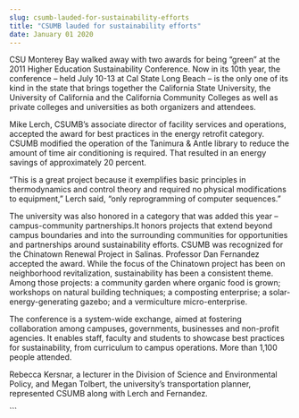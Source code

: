 ```yaml
---
slug: csumb-lauded-for-sustainability-efforts
title: "CSUMB lauded for sustainability efforts"
date: January 01 2020
---
```


 
<p>
  CSU Monterey Bay walked away with two awards for being “green” at the 2011
  Higher Education Sustainability Conference. Now in its 10th year, the
  conference – held July 10-13 at Cal State Long Beach – is the only one of its
  kind in the state that brings together the California State University, the
  University of California and the California Community Colleges as well as
  private colleges and universities as both organizers and attendees.
</p>
<p>
  Mike Lerch, CSUMB’s associate director of facility services and operations,
  accepted the award for best practices in the energy retrofit category. CSUMB
  modified the operation of the Tanimura &amp; Antle library to reduce the
  amount of time air conditioning is required. That resulted in an energy
  savings of approximately 20 percent.
</p>
<p>
  “This is a great project because it exemplifies basic principles in
  thermodynamics and control theory and required no physical modifications to
  equipment,” Lerch said, “only reprogramming of computer sequences.”
</p>
<p>
  The university was also honored in a category that was added this year
  –campus-community partnerships.It honors projects that extend beyond campus
  boundaries and into the surrounding communities for opportunities and
  partnerships around sustainability efforts. CSUMB was recognized for the
  Chinatown Renewal Project in Salinas. Professor Dan Fernandez accepted the
  award. While the focus of the Chinatown project has been on neighborhood
  revitalization, sustainability has been a consistent theme. Among those
  projects: a community garden where organic food is grown; workshops on natural
  building techniques; a composting enterprise; a solar-energy-generating
  gazebo; and a vermiculture micro-enterprise.
</p>
<p>
  The conference is a system-wide exchange, aimed at fostering collaboration
  among campuses, governments, businesses and non-profit agencies. It enables
  staff, faculty and students to showcase best practices for sustainability,
  from curriculum to campus operations. More than 1,100 people attended.
</p>
<p>
  Rebecca Kersnar, a lecturer in the Division of Science and Environmental
  Policy, and Megan Tolbert, the university’s transportation planner,
  represented CSUMB along with Lerch and Fernandez.
</p>
```

